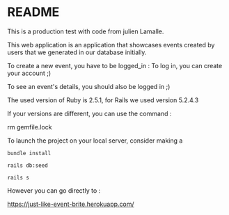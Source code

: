  # README

This is a production test with code from julien Lamalle.

This web application is an application that showcases events created by users that we generated in our database initially.

To create a new event, you have to be logged_in : To log in, you can create your account  ;)

To see an event's details, you should also be logged in ;)

The used version of Ruby is 2.5.1, for Rails we used version 5.2.4.3

If your versions are different, you can use the command :

rm gemfile.lock

To launch the project on your local server, consider making a

```
bundle install
```
```
rails db:seed
```
```
rails s
```

However you can go directly to :

https://just-like-event-brite.herokuapp.com/

